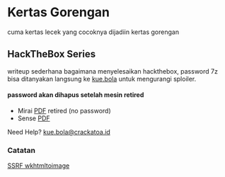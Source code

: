 # Kertas Gorengan

cuma kertas lecek yang cocoknya dijadiin kertas gorengan

## HackTheBox Series
writeup sederhana bagaimana menyelesaikan hackthebox, password 7z bisa ditanyakan langsung ke [kue.bola](mailto:kue.bola@crackatoa.id) untuk mengurangi sploiler.

#### password akan dihapus setelah mesin retired
* Mirai [PDF](https://github.com/crackatoa/kertasgorengan/raw/master/doc/Mirai.pdf) retired (no password)
* Sense [PDF](https://github.com/crackatoa/kertasgorengan/raw/master/doc/Sense.7z)

Need Help? [kue.bola@crackatoa.id](mailto:kue.bola@crackatoa.id)

### Catatan
[SSRF wkhtmltoimage](https://github.com/crackatoa/kertasgorengan/blob/master/catatan/SSRF%20wkhtml.md)
